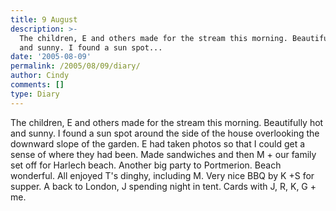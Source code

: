 ```yaml
---
title: 9 August
description: >-
  The children, E and others made for the stream this morning. Beautifully hot
  and sunny. I found a sun spot...
date: '2005-08-09'
permalink: /2005/08/09/diary/
author: Cindy
comments: []
type: Diary
---
```


The children, E and others made for the stream this morning. Beautifully hot and sunny. I found a sun spot around the side of the house overlooking the downward slope of the garden. E had taken photos so that I could get a sense of where they had been. Made sandwiches and then M + our family set off for Harlech beach. Another big party to Portmerion. Beach wonderful. All enjoyed T's dinghy, including M. Very nice BBQ by K +S for supper. A back to London, J spending night in tent. Cards with J, R, K, G + me.
